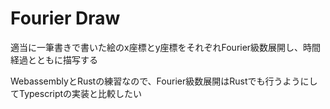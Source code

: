 # Fourier Draw

適当に一筆書きで書いた絵のx座標とy座標をそれぞれFourier級数展開し、時間経過とともに描写する

WebassemblyとRustの練習なので、Fourier級数展開はRustでも行うようにしてTypescriptの実装と比較したい